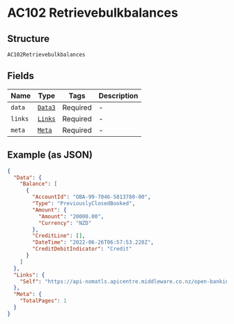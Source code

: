 
# AC102 Retrievebulkbalances

## Structure

`AC102Retrievebulkbalances`

## Fields

| Name | Type | Tags | Description |
|  --- | --- | --- | --- |
| `data` | [`Data3`](../../doc/models/data-3.md) | Required | - |
| `links` | [`Links`](../../doc/models/links.md) | Required | - |
| `meta` | [`Meta`](../../doc/models/meta.md) | Required | - |

## Example (as JSON)

```json
{
  "Data": {
    "Balance": [
      {
        "AccountId": "OBA-99-7046-5813780-00",
        "Type": "PreviouslyClosedBooked",
        "Amount": {
          "Amount": "20000.00",
          "Currency": "NZD"
        },
        "CreditLine": [],
        "DateTime": "2022-06-26T06:57:53.228Z",
        "CreditDebitIndicator": "Credit"
      }
    ]
  },
  "Links": {
    "Self": "https://api-nomatls.apicentre.middleware.co.nz/open-banking-nz/v2.3/balances"
  },
  "Meta": {
    "TotalPages": 1
  }
}
```

